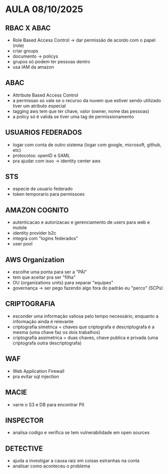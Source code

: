 # AULA 08/10/2025

## RBAC X ABAC

- Role Based Access Control -> dar permissão de acordo com o papel (role)
- criar groups
- documento -> policys
- grupos só podem ter pessoas dentro
- usa IAM da amazon

## ABAC

- Attribute Based Access Control
- a permissao so vale se o recurso da nuvem que estiver sendo utilizado tiver um atributo especial
- tagging aws tem que ter chave, valor (owner, nome das pessoas)
- a policy só é valida se tiver uma tag de permissionamento

## USUARIOS FEDERADOS

- logar com conta de outro sistema (logar com google, microsoft, github, etc)
- protocolos: openID e SAML
- pra ajudar com isso -> identity center aws

## STS 

- especie de usuario federado
- token temporario para permissoes

## AMAZON COGNITO

- autenticacao e autorizacao e gerenciamento de users para web e mobile
- identity provider b2c
- integra com "logins federados"
- user pool

## AWS Organization

- escolhe uma ponta para ser a "PÁI"
- tem que aceitar pra ser "filha"
- OU (organizations units) para separar "equipes"
- governança -> ser pego fazendo algo fora do padrão eu "perco" (SCPs)

## CRIPTOGRAFIA

- esconder uma informação valiosa pelo tempo necessário, enquanto a informação ainda é relevante
- criptografia simetrica = chaves que criptografa e descriptografa é a mesma (uma chave faz os dois trabalhos)
- criptografia assimetrica = duas chaves, chave publica e privada (uma criptografa outra descriptografa)

## WAF 

- Web Application Firewall
- pra evitar sql injection

## MACIE

- varre o S3 e DB para encontrar PII

## INSPECTOR

- analisa codigo e verifica se tem vulnerabilidade em open sources

## DETECTIVE

- ajuda a investigar a causa raiz em coisas estranhas na conta
- analisar como aconteceu o problema











  
